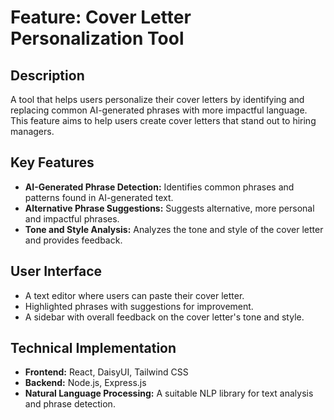 # Feature: Cover Letter Personalization Tool

## Description

A tool that helps users personalize their cover letters by identifying and replacing common AI-generated phrases with more impactful language. This feature aims to help users create cover letters that stand out to hiring managers.

## Key Features

*   **AI-Generated Phrase Detection:** Identifies common phrases and patterns found in AI-generated text.
*   **Alternative Phrase Suggestions:** Suggests alternative, more personal and impactful phrases.
*   **Tone and Style Analysis:** Analyzes the tone and style of the cover letter and provides feedback.

## User Interface

*   A text editor where users can paste their cover letter.
*   Highlighted phrases with suggestions for improvement.
*   A sidebar with overall feedback on the cover letter's tone and style.

## Technical Implementation

*   **Frontend:** React, DaisyUI, Tailwind CSS
*   **Backend:** Node.js, Express.js
*   **Natural Language Processing:** A suitable NLP library for text analysis and phrase detection.

